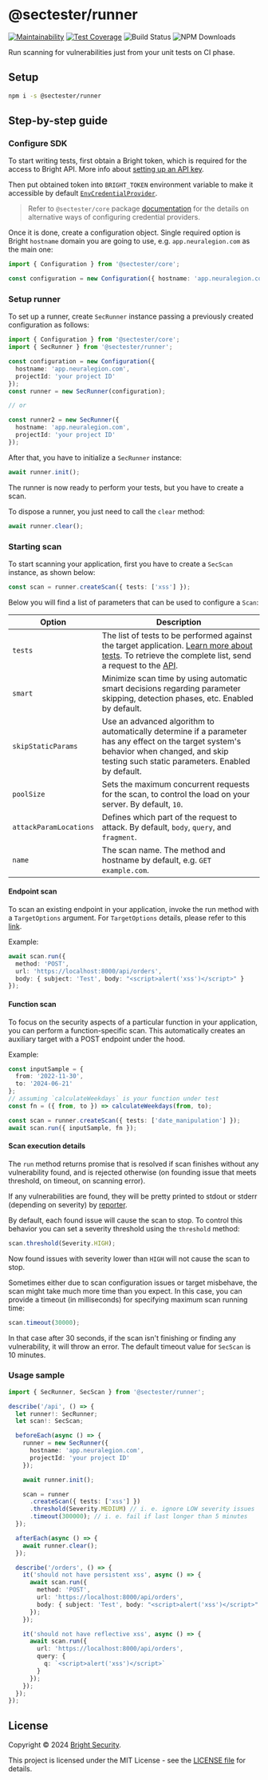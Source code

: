 # @sectester/runner

[![Maintainability](https://api.codeclimate.com/v1/badges/a5f72ececc9b0f402802/maintainability)](https://codeclimate.com/github/NeuraLegion/sectester-js/maintainability)
[![Test Coverage](https://api.codeclimate.com/v1/badges/a5f72ececc9b0f402802/test_coverage)](https://codeclimate.com/github/NeuraLegion/sectester-js/test_coverage)
![Build Status](https://github.com/NeuraLegion/sectester-js/actions/workflows/coverage.yml/badge.svg?branch=master&event=push)
![NPM Downloads](https://img.shields.io/npm/dw/@sectester/core)

Run scanning for vulnerabilities just from your unit tests on CI phase.

## Setup

```bash
npm i -s @sectester/runner
```

## Step-by-step guide

### Configure SDK

To start writing tests, first obtain a Bright token, which is required for the access to Bright API. More info about [setting up an API key](https://docs.brightsec.com/docs/manage-your-personal-account#manage-your-personal-api-keys-authentication-tokens).

Then put obtained token into `BRIGHT_TOKEN` environment variable to make it accessible by default [`EnvCredentialProvider`](https://github.com/NeuraLegion/sectester-js/tree/master/packages/core#envcredentialprovider).

> Refer to `@sectester/core` package [documentation](https://github.com/NeuraLegion/sectester-js/tree/master/packages/core#credentials) for the details on alternative ways of configuring credential providers.

Once it is done, create a configuration object. Single required option is Bright `hostname` domain you are going to use, e.g. `app.neuralegion.com` as the main one:

```ts
import { Configuration } from '@sectester/core';

const configuration = new Configuration({ hostname: 'app.neuralegion.com' });
```

### Setup runner

To set up a runner, create `SecRunner` instance passing a previously created configuration as follows:

```ts
import { Configuration } from '@sectester/core';
import { SecRunner } from '@sectester/runner';

const configuration = new Configuration({
  hostname: 'app.neuralegion.com',
  projectId: 'your project ID'
});
const runner = new SecRunner(configuration);

// or

const runner2 = new SecRunner({
  hostname: 'app.neuralegion.com',
  projectId: 'your project ID'
});
```

After that, you have to initialize a `SecRunner` instance:

```ts
await runner.init();
```

The runner is now ready to perform your tests, but you have to create a scan.

To dispose a runner, you just need to call the `clear` method:

```ts
await runner.clear();
```

### Starting scan

To start scanning your application, first you have to create a `SecScan` instance, as shown below:

```ts
const scan = runner.createScan({ tests: ['xss'] });
```

Below you will find a list of parameters that can be used to configure a `Scan`:

| Option                 | Description                                                                                                                                                                                                                                                |
| ---------------------- | ---------------------------------------------------------------------------------------------------------------------------------------------------------------------------------------------------------------------------------------------------------- |
| `tests`                | The list of tests to be performed against the target application. [Learn more about tests](https://docs.brightsec.com/docs/vulnerability-guide). To retrieve the complete list, send a request to the [API](https://app.brightsec.com/api/v1/scans/tests). |
| `smart`                | Minimize scan time by using automatic smart decisions regarding parameter skipping, detection phases, etc. Enabled by default.                                                                                                                             |
| `skipStaticParams`     | Use an advanced algorithm to automatically determine if a parameter has any effect on the target system's behavior when changed, and skip testing such static parameters. Enabled by default.                                                              |
| `poolSize`             | Sets the maximum concurrent requests for the scan, to control the load on your server. By default, `10`.                                                                                                                                                   |
| `attackParamLocations` | Defines which part of the request to attack. By default, `body`, `query`, and `fragment`.                                                                                                                                                                  |
| `name`                 | The scan name. The method and hostname by default, e.g. `GET example.com`.                                                                                                                                                                                 |

#### Endpoint scan

To scan an existing endpoint in your application, invoke the run method with a `TargetOptions` argument.
For `TargetOptions` details, please refer to this [link](https://github.com/NeuraLegion/sectester-js/tree/master/packages/scan#defining-a-target-for-attack).

Example:

```ts
await scan.run({
  method: 'POST',
  url: 'https://localhost:8000/api/orders',
  body: { subject: 'Test', body: "<script>alert('xss')</script>" }
});
```

#### Function scan

To focus on the security aspects of a particular function in your application, you can perform a function-specific scan.
This automatically creates an auxiliary target with a POST endpoint under the hood.

Example:

```ts
const inputSample = {
  from: '2022-11-30',
  to: '2024-06-21'
};
// assuming `calculateWeekdays` is your function under test
const fn = ({ from, to }) => calculateWeekdays(from, to);

const scan = runner.createScan({ tests: ['date_manipulation'] });
await scan.run({ inputSample, fn });
```

#### Scan execution details

The `run` method returns promise that is resolved if scan finishes without any vulnerability found, and is rejected otherwise (on founding issue that meets threshold, on timeout, on scanning error).

If any vulnerabilities are found, they will be pretty printed to stdout or stderr (depending on severity) by [reporter](https://github.com/NeuraLegion/sectester-js/tree/master/packages/reporter).

By default, each found issue will cause the scan to stop. To control this behavior you can set a severity threshold using the `threshold` method:

```ts
scan.threshold(Severity.HIGH);
```

Now found issues with severity lower than `HIGH` will not cause the scan to stop.

Sometimes either due to scan configuration issues or target misbehave, the scan might take much more time than you expect.
In this case, you can provide a timeout (in milliseconds) for specifying maximum scan running time:

```ts
scan.timeout(30000);
```

In that case after 30 seconds, if the scan isn't finishing or finding any vulnerability, it will throw an error.
The default timeout value for `SecScan` is 10 minutes.

### Usage sample

```ts
import { SecRunner, SecScan } from '@sectester/runner';

describe('/api', () => {
  let runner!: SecRunner;
  let scan!: SecScan;

  beforeEach(async () => {
    runner = new SecRunner({
      hostname: 'app.neuralegion.com',
      projectId: 'your project ID'
    });

    await runner.init();

    scan = runner
      .createScan({ tests: ['xss'] })
      .threshold(Severity.MEDIUM) // i. e. ignore LOW severity issues
      .timeout(300000); // i. e. fail if last longer than 5 minutes
  });

  afterEach(async () => {
    await runner.clear();
  });

  describe('/orders', () => {
    it('should not have persistent xss', async () => {
      await scan.run({
        method: 'POST',
        url: 'https://localhost:8000/api/orders',
        body: { subject: 'Test', body: "<script>alert('xss')</script>" }
      });
    });

    it('should not have reflective xss', async () => {
      await scan.run({
        url: 'https://localhost:8000/api/orders',
        query: {
          q: `<script>alert('xss')</script>`
        }
      });
    });
  });
});
```

## License

Copyright © 2024 [Bright Security](https://brightsec.com/).

This project is licensed under the MIT License - see the [LICENSE file](LICENSE) for details.
